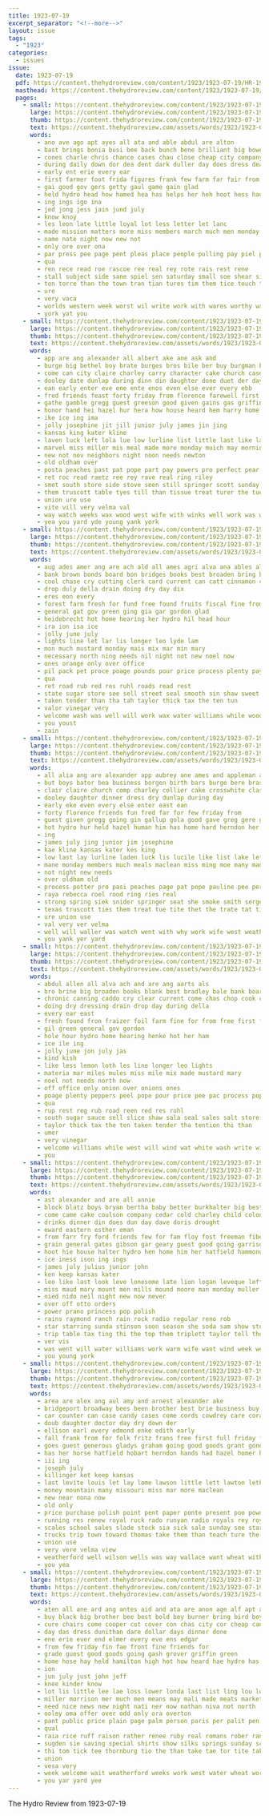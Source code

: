 ```yaml
---
title: 1923-07-19
excerpt_separator: "<!--more-->"
layout: issue
tags:
  - "1923"
categories:
  - issues
issue:
  date: 1923-07-19
  pdf: https://content.thehydroreview.com/content/1923/1923-07-19/HR-1923-07-19.pdf
  masthead: https://content.thehydroreview.com/content/1923/1923-07-19/masthead/HR-1923-07-19.jpg
  pages:
    - small: https://content.thehydroreview.com/content/1923/1923-07-19/small/HR-1923-07-19-01.jpg
      large: https://content.thehydroreview.com/content/1923/1923-07-19/large/HR-1923-07-19-01.jpg
      thumb: https://content.thehydroreview.com/content/1923/1923-07-19/thumbnails/HR-1923-07-19-01.jpg
      text: https://content.thehydroreview.com/assets/words/1923/1923-07-19/HR-1923-07-19-01.txt
      words:
        - ano ave ago apt ayes all ata and able abdul are alton
        - bast brings bonia busi bee back bunch bene brilliant big bowe burg been brother bill buy baek born burden boi best but business
        - cones charle chris chance cases chau close cheap city company carnival course cin church calle comp cool class count cording
        - during daily down dor dea dent dark duller day does dress dear
        - early ent erie every ear
        - first farmer foot frida figures frank few farm far fair from flag for fore forest fortune fing falls fire farr
        - gai good gov gers getty gaul game gain glad
        - held hydro head how hamed hea has helps her heh hoot hess had high hay hard hool
        - ing ings igo ina
        - jed jong jess jain jund july
        - know knoy
        - les leon late little loyal lot less letter let lanc
        - made mission matters more miss members march much men monday money music mattar most mountain mers ming man many
        - name nate night now new not
        - only ore over ona
        - par press pee page pent pleas place people pulling pay piel pues pest part
        - qua
        - ren rece read roe rascoe ree real rey rote rais rest rene
        - stall subject side sane spiel sen saturday small soe shear signe single ser shawnee sot shows sum sadi schoo straight sunday set school say such sever senti season syria speaks sultan states she shoulder storm second string student see state
        - ton torre than the town tran tian tures tim them tice touch tol tho times thurs tank then
        - ure
        - very vaca
        - worlds western week worst wil write work with wares worthy was well want worth white wire will why world way weer wal west
        - york yat you
    - small: https://content.thehydroreview.com/content/1923/1923-07-19/small/HR-1923-07-19-02.jpg
      large: https://content.thehydroreview.com/content/1923/1923-07-19/large/HR-1923-07-19-02.jpg
      thumb: https://content.thehydroreview.com/content/1923/1923-07-19/thumbnails/HR-1923-07-19-02.jpg
      text: https://content.thehydroreview.com/assets/words/1923/1923-07-19/HR-1923-07-19-02.txt
      words:
        - app are ang alexander all albert ake ane ask and
        - burge big bethel boy brate burges bros bile ber buy burgman below brother ben but bessie brass best bar birth been berke burgess boys
        - come can city claire charley carry character cake church case cast class company chu cream collier comes
        - dooley date dunlap during dinn din daughter done duet der day days dry dinner
        - ean early enter eve ene ente enos even else ever every ebb
        - fred friends feast forty friday from florence farewell first fun few for fiber
        - gathe gamble gregg guest greeson good given gains gas griffin gave goods geraldine
        - honor hand hei hazel hur hera how house heard hem harry home him hydro her has hot herman held hag human homer
        - ike ice ing ima
        - jolly josephine jit jill junior july james jin jing
        - kansas king kater kline
        - laven luck left lola lue low lurline list little last like laden lace
        - marvel miss miller mis meal made more monday muich may morning men many mee might meals members maclean music makins magic
        - new not nov neighbors night noon needs newton
        - old oldham over
        - posta peaches past pat pope part pay powers pro perfect pear per page potter pleas price process
        - ret roc read raetz ree rey rave real ring riley
        - smet south store side stove seen still springer scott sunday sleep spring shan seymour single snider strong stockton soon storm son silk saturday shell small see sale sick sense solid sixt sell say suit sister season sues she steele short smith send surprise sir
        - them truscott table tyes till than tissue treat turer the tue take ture thur
        - union ure use
        - vite vill very velma val
        - way watch weeks wax wood west wife with winks well work was wheat weatherford welfare wornstaff waller will week weather why
        - yea you yard yde young yank york
    - small: https://content.thehydroreview.com/content/1923/1923-07-19/small/HR-1923-07-19-03.jpg
      large: https://content.thehydroreview.com/content/1923/1923-07-19/large/HR-1923-07-19-03.jpg
      thumb: https://content.thehydroreview.com/content/1923/1923-07-19/thumbnails/HR-1923-07-19-03.jpg
      text: https://content.thehydroreview.com/assets/words/1923/1923-07-19/HR-1923-07-19-03.txt
      words:
        - aug ades amer ang are ach ald all ames agri alva ana ables alee and age
        - bank brown bonds board bon bridges books best broaden bring brine blank big bath brilliant born
        - cool chase cry cutting clerk card current can catt cinnamon come caddo corn county courts cook cor cold clear
        - drop duly della drain doing dry day dix
        - eres eon every
        - forest farm fresh for fund free found fruits fiscal fine from
        - general gat gov green ging gia gar gordon glad
        - heidebrecht hot home hearing her hydro hil head hour
        - ira ion isa ice
        - jolly june july
        - lights line let lar lis longer leo lyde lam
        - mon much mustard monday mais mix mar min mary
        - necessary north ning needs nil night not new noel now
        - ones orange only over office
        - pil pack pet proce poage pounds pour price process plenty pay pop pose pickles post pees proper pope pall peppers
        - qua
        - ret road rub red res ruhl roads read rest
        - state sugar store see sell street seal smooth sin shaw sweet slice stand sales son soe seath
        - taken tender than tha tah taylor thick tax the ten tun
        - valor vinegar very
        - welcome wash was well will work wax water williams while woods with white
        - you youst
        - zain
    - small: https://content.thehydroreview.com/content/1923/1923-07-19/small/HR-1923-07-19-04.jpg
      large: https://content.thehydroreview.com/content/1923/1923-07-19/large/HR-1923-07-19-04.jpg
      thumb: https://content.thehydroreview.com/content/1923/1923-07-19/thumbnails/HR-1923-07-19-04.jpg
      text: https://content.thehydroreview.com/assets/words/1923/1923-07-19/HR-1923-07-19-04.txt
      words:
        - all alia ang are alexander app aubrey ane ames and appleman aber atkinson ask albert anda
        - but boys bator bea business borgen birth bars burge bere brass byes burgess bar bye ber been bethel berke ben braley brother boy bie below bessie best brate big buy bros bickell bands
        - clair claire church comp charley collier cake crosswhite class city cora clyde comes come company
        - dooley daughter dinner dress dry dunlap during day
        - early eke even every else enter east ean
        - forty florence friends fun fred far for few friday from
        - guest given gregg going gin gallup gola good gave greg gere goods gas gains gram gil geraldine
        - hot hydro hur held hazel human him has home hard herndon her heard homer hary honor ham hall house
        - ing
        - james july jing junior jim josephine
        - kae kline kansas kater kes king
        - low last lay lurline laden luck lis lucile like list lake left little
        - mane monday members much meals maclean miss ming moe many mand margaret music mon morning made meal meer makins mis
        - not night new needs
        - over oldham old
        - process potter pro pasi peaches page pat pope pauline pee per pear pay people powers
        - raya rebecca roel rood ring ries real
        - strong spring siek snider springer seat she smoke smith serge scott sale stove sick sad sou sunday special suit sleep son sax storm sood sey seen store see short still seymour season surprise steele sees silk solid sites saturday sister stockton said soon side single
        - texas truscott ties them treat tue tite thet the trate tat tissue tate tex train thur
        - ure union use
        - val very ver velma
        - well will waller was watch went with why work wife west weather wood whit week wax winks way
        - you yank yer yard
    - small: https://content.thehydroreview.com/content/1923/1923-07-19/small/HR-1923-07-19-05.jpg
      large: https://content.thehydroreview.com/content/1923/1923-07-19/large/HR-1923-07-19-05.jpg
      thumb: https://content.thehydroreview.com/content/1923/1923-07-19/thumbnails/HR-1923-07-19-05.jpg
      text: https://content.thehydroreview.com/assets/words/1923/1923-07-19/HR-1923-07-19-05.txt
      words:
        - abdul allen all alva ach and are ang aarts als
        - bro brine big broaden books blank best bradley bale bank board business born bridges brown bath
        - chronic canning caddo cry clear current come chas chop cook condi can cal cool cold chopper chase
        - doing dry dressing drain drop day during della
        - every ear east
        - fresh found fron fraizer foil farm fine for from free first fund fruits fede
        - gil green general gov gordon
        - hole hour hydro home hearing henke hot her ham
        - ice ile ing
        - jolly june jon july jas
        - kind kish
        - like less lemon loth les line longer leo lights
        - materia mar miles mules miss mile mix made mustard mary
        - noel not needs north now
        - off office only onion over onions ones
        - poage plenty peppers peel pope pour price pee pac process pop peaches pack pound pickles pepp pay post pepper
        - qua
        - rup rest reg rub road reen red res ruhl
        - south sugar sauce sell slice shaw sala seal sales salt store subject ship street state sale sweet special scott storm season smooth sultan
        - taylor thick tax the ten taken tender tha tention thi than
        - umer
        - very vinegar
        - welcome williams while west will wind wat white wash write with well woods water work
        - you
    - small: https://content.thehydroreview.com/content/1923/1923-07-19/small/HR-1923-07-19-06.jpg
      large: https://content.thehydroreview.com/content/1923/1923-07-19/large/HR-1923-07-19-06.jpg
      thumb: https://content.thehydroreview.com/content/1923/1923-07-19/thumbnails/HR-1923-07-19-06.jpg
      text: https://content.thehydroreview.com/assets/words/1923/1923-07-19/HR-1923-07-19-06.txt
      words:
        - ast alexander and are all annie
        - block blatz boys bryan bertha baby better burkhalter big best bodine bet blew
        - come came cake coulson company cedar cold charley child colony cha cor cee class can carver cream clyde cook cast
        - drinks dinner din does dun day dave doris drought
        - eward eastern esther eman
        - from farr fry ford friends few for fam floy fost freeman fiber front fine frank friday fremont fields frida
        - grain general gates gibson gar geary guest good going garrison gold grande ghost
        - hoot hie house halter hydro hen home him her hatfield hammond homa had
        - ice iness ison ing ings
        - james july julius junior john
        - ken keep kansas kater
        - leo like last look leve lonesome late lion logan leveque left ley
        - miss maud mary mount men mills mound moore man monday muller most morn
        - nied nido neil night new now never
        - over off otto orders
        - power prano princess pop polish
        - rains raymond ranch rain rock radio regular reno rob
        - star starring sunda stinson soon season she soda sam show storm store start sarr soprano simple step sunday shock spain school study short smith sale sires see siek saturday stack snider
        - trip table tax ting thi the top them triplett taylor tell thur tha tra trees
        - ver vis
        - was went will water williams work warm wife want wind week well while wheat weather with
        - you young york
    - small: https://content.thehydroreview.com/content/1923/1923-07-19/small/HR-1923-07-19-07.jpg
      large: https://content.thehydroreview.com/content/1923/1923-07-19/large/HR-1923-07-19-07.jpg
      thumb: https://content.thehydroreview.com/content/1923/1923-07-19/thumbnails/HR-1923-07-19-07.jpg
      text: https://content.thehydroreview.com/assets/words/1923/1923-07-19/HR-1923-07-19-07.txt
      words:
        - area are alex ang aul amy and arnest alexander ake
        - bridgeport broadway bees been brother best brie business buy box bank bey boucher bee bob boul byrne baby
        - car counter can case candy cases come cords cowdrey care cora city cater chance cord close childres colo
        - doub daughter doctor day dry down der
        - ellison earl every edmond enke edith early
        - fall frank from for folk fritz frans free first full friday face fic fruit ford friends floor
        - goes guest generous gladys graham going good goods grant gone glad
        - has her horse hatfield hobart herndon hands had hazel homer hollis how hydro home hoes high husband
        - iii ing
        - joseph july
        - killinger ket keep kansas
        - last levite louis let lay lome lawson little lett lawton letha light
        - money mountain many missouri miss mar more maclean
        - new near nona now
        - old only
        - price purchase polish point pent paper ponte present poo powder puff power past plenty plan
        - running res renew royal ruck rado runyan radio royals rey roy roads roya roosevelt
        - scales school sales slade stock sia sick sale sunday see star sua stecker saga start sam schoo spencer selfridge scott stimson stockton springs snow sodders saturday sapa simmons summer store soe she sun states starts stove short sister saving special september scale soon
        - trucks trip town toward thomas take them than teach ture the tobe tune
        - union use
        - very vere velma view
        - weatherford well wilson wells was way wallace want wheat with went while weather widen will wedl welcome weeks week
        - you yea
    - small: https://content.thehydroreview.com/content/1923/1923-07-19/small/HR-1923-07-19-08.jpg
      large: https://content.thehydroreview.com/content/1923/1923-07-19/large/HR-1923-07-19-08.jpg
      thumb: https://content.thehydroreview.com/content/1923/1923-07-19/thumbnails/HR-1923-07-19-08.jpg
      text: https://content.thehydroreview.com/assets/words/1923/1923-07-19/HR-1923-07-19-08.txt
      words:
        - aten all ane ard ang antes aid and ata are anon age alf apt amie
        - buy black big brother bee best bold bey burner bring bird boyer bese back bright boys bert braly bae been blue baby buyers
        - cure chairs come cooper cot cover con chas city cor cheap can cash cambridge cade
        - day das dress dunithan dare dollar days dinner done
        - ene erie ever end elmer every eve ens edgar
        - from few friday fin fae front fine friends for
        - grade guest good goods going gash grover griffin green
        - home hose hay held hamilton high hot how heard hae hydro has hatfield hold hun hea hour hata
        - ion
        - jun july just john jeff
        - knee kinder know
        - lot lis little lee lae loss lower londa last list ling lou long light let left lake
        - miller morrison mer much men means may mali made meats market monday mens muslin money many
        - need nice news new night nati ner now nathan niva not north
        - ooley oma offer over odd only ora overton
        - pant public price plain page palm person paris per palit pen pool pleasant profit paxton part pat people
        - qual
        - raia rice ruff raison rather renee ruby real romans rober rank reason roman rest ritter reber
        - sugden sie saving special shirts show silks springs sunday schools saba street sister sat sport silk saw stove serge sell sing sick save store sale stock shade sal suits scott sun see saturday states sin summe
        - thi tom tick tee thornburg tio the than take tae tor tite taken thy thro takes
        - union
        - vesa very
        - week welcome wait weatherford weeks work west water wheat worth will went want white waller with wife was
        - you yar yard yee
---
```


The Hydro Review from 1923-07-19

<!--more-->

